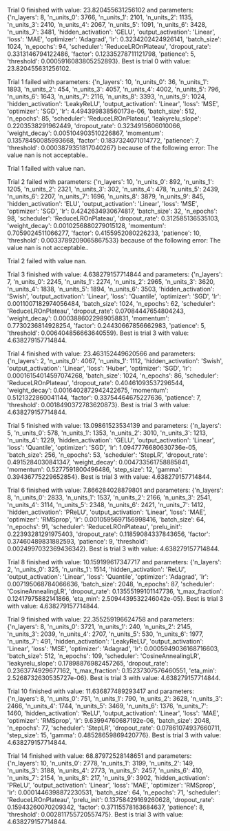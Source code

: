 
Trial 0 finished with value: 23.820455631256102 and parameters: {'n_layers': 8, 'n_units_0': 3766, 'n_units_1': 2101, 'n_units_2': 1135, 'n_units_3': 2410, 'n_units_4': 2067, 'n_units_5': 1091, 'n_units_6': 3428, 'n_units_7': 3481, 'hidden_activation': 'GELU', 'output_activation': 'Linear', 'loss': 'MAE', 'optimizer': 'Adagrad', 'lr': 0.3234202424926141, 'batch_size': 1024, 'n_epochs': 94, 'scheduler': 'ReduceLROnPlateau', 'dropout_rate': 0.3313146794122486, 'factor': 0.12335278711121798, 'patience': 5, 'threshold': 0.0005916083805252893}. Best is trial 0 with value: 23.820455631256102.

Trial 1 failed with parameters: {'n_layers': 10, 'n_units_0': 36, 'n_units_1': 1893, 'n_units_2': 454, 'n_units_3': 4057, 'n_units_4': 4002, 'n_units_5': 796, 'n_units_6': 1643, 'n_units_7': 2116, 'n_units_8': 3393, 'n_units_9': 1024, 'hidden_activation': 'LeakyReLU', 'output_activation': 'Linear', 'loss': 'MSE', 'optimizer': 'SGD', 'lr': 4.494399838560173e-06, 'batch_size': 512, 'n_epochs': 85, 'scheduler': 'ReduceLROnPlateau', 'leakyrelu_slope': 0.2203538291962449, 'dropout_rate': 0.3234915606010066, 'weight_decay': 0.005104903510226867, 'momentum': 0.13578450085993668, 'factor': 0.1837324071014772, 'patience': 7, 'threshold': 0.0003879351817040267} because of the following error: The value nan is not acceptable..

Trial 1 failed with value nan.

Trial 2 failed with parameters: {'n_layers': 10, 'n_units_0': 892, 'n_units_1': 1205, 'n_units_2': 2321, 'n_units_3': 302, 'n_units_4': 478, 'n_units_5': 2439, 'n_units_6': 2207, 'n_units_7': 1696, 'n_units_8': 3879, 'n_units_9': 845, 'hidden_activation': 'ELU', 'output_activation': 'Linear', 'loss': 'MSE', 'optimizer': 'SGD', 'lr': 0.4242634930674817, 'batch_size': 32, 'n_epochs': 98, 'scheduler': 'ReduceLROnPlateau', 'dropout_rate': 0.312585136535103, 'weight_decay': 0.0010256880279015128, 'momentum': 0.7059024511066277, 'factor': 0.4155952080226233, 'patience': 10, 'threshold': 0.0033789209065867533} because of the following error: The value nan is not acceptable..

Trial 2 failed with value nan.

Trial 3 finished with value: 4.638279157714844 and parameters: {'n_layers': 7, 'n_units_0': 2245, 'n_units_1': 2274, 'n_units_2': 2965, 'n_units_3': 3620, 'n_units_4': 1838, 'n_units_5': 1894, 'n_units_6': 3503, 'hidden_activation': 'Swish', 'output_activation': 'Linear', 'loss': 'Quantile', 'optimizer': 'SGD', 'lr': 0.0011007182974056484, 'batch_size': 1024, 'n_epochs': 62, 'scheduler': 'ReduceLROnPlateau', 'dropout_rate': 0.07084447654804243, 'weight_decay': 0.0003886022989058831, 'momentum': 0.7730236814928254, 'factor': 0.24430667856662983, 'patience': 5, 'threshold': 0.006404856663640559}. Best is trial 3 with value: 4.638279157714844.

Trial 4 finished with value: 23.463152449620566 and parameters: {'n_layers': 2, 'n_units_0': 4067, 'n_units_1': 1112, 'hidden_activation': 'Swish', 'output_activation': 'Linear', 'loss': 'Huber', 'optimizer': 'SGD', 'lr': 0.00016154014597074268, 'batch_size': 1024, 'n_epochs': 86, 'scheduler': 'ReduceLROnPlateau', 'dropout_rate': 0.40461093537296544, 'weight_decay': 0.0016402872942422675, 'momentum': 0.5121322860041144, 'factor': 0.33754464675227636, 'patience': 7, 'threshold': 0.0018490372783620873}. Best is trial 3 with value: 4.638279157714844.

Trial 5 finished with value: 13.09861523534139 and parameters: {'n_layers': 5, 'n_units_0': 578, 'n_units_1': 1353, 'n_units_2': 3010, 'n_units_3': 1213, 'n_units_4': 1229, 'hidden_activation': 'GELU', 'output_activation': 'Linear', 'loss': 'Quantile', 'optimizer': 'SGD', 'lr': 1.0947776680630736e-05, 'batch_size': 256, 'n_epochs': 53, 'scheduler': 'StepLR', 'dropout_rate': 0.4915284030841347, 'weight_decay': 0.004733561758885841, 'momentum': 0.5277591800496486, 'step_size': 12, 'gamma': 0.39436775229652854}. Best is trial 3 with value: 4.638279157714844.

Trial 6 finished with value: 7.866284028879801 and parameters: {'n_layers': 8, 'n_units_0': 2833, 'n_units_1': 1537, 'n_units_2': 2166, 'n_units_3': 2541, 'n_units_4': 3114, 'n_units_5': 2348, 'n_units_6': 2421, 'n_units_7': 1412, 'hidden_activation': 'PReLU', 'output_activation': 'Linear', 'loss': 'MAE', 'optimizer': 'RMSprop', 'lr': 0.0010595697156998416, 'batch_size': 64, 'n_epochs': 91, 'scheduler': 'ReduceLROnPlateau', 'prelu_init': 0.22393281291975403, 'dropout_rate': 0.11859084337843656, 'factor': 0.37460489831882593, 'patience': 9, 'threshold': 0.0024997032369436342}. Best is trial 3 with value: 4.638279157714844.

Trial 8 finished with value: 10.159199617347717 and parameters: {'n_layers': 2, 'n_units_0': 325, 'n_units_1': 1514, 'hidden_activation': 'ReLU', 'output_activation': 'Linear', 'loss': 'Quantile', 'optimizer': 'Adagrad', 'lr': 0.007195068784066636, 'batch_size': 2048, 'n_epochs': 87, 'scheduler': 'CosineAnnealingLR', 'dropout_rate': 0.13555199101147736, 't_max_fraction': 0.12417975882141866, 'eta_min': 2.5094439532246042e-05}. Best is trial 3 with value: 4.638279157714844.

Trial 9 finished with value: 22.355259196624758 and parameters: {'n_layers': 8, 'n_units_0': 3721, 'n_units_1': 240, 'n_units_2': 2145, 'n_units_3': 2039, 'n_units_4': 2707, 'n_units_5': 530, 'n_units_6': 1977, 'n_units_7': 491, 'hidden_activation': 'LeakyReLU', 'output_activation': 'Linear', 'loss': 'MSE', 'optimizer': 'Adagrad', 'lr': 0.0005949036168716603, 'batch_size': 512, 'n_epochs': 109, 'scheduler': 'CosineAnnealingLR', 'leakyrelu_slope': 0.17898876982457265, 'dropout_rate': 0.2363774929677162, 't_max_fraction': 0.15237307576460551, 'eta_min': 2.5268732630535727e-06}. Best is trial 3 with value: 4.638279157714844.

Trial 10 finished with value: 11.636877489293417 and parameters: {'n_layers': 8, 'n_units_0': 751, 'n_units_1': 790, 'n_units_2': 3628, 'n_units_3': 2466, 'n_units_4': 1744, 'n_units_5': 3469, 'n_units_6': 1376, 'n_units_7': 1460, 'hidden_activation': 'ReLU', 'output_activation': 'Linear', 'loss': 'MAE', 'optimizer': 'RMSprop', 'lr': 9.63994760687192e-06, 'batch_size': 2048, 'n_epochs': 77, 'scheduler': 'StepLR', 'dropout_rate': 0.07861074937660711, 'step_size': 15, 'gamma': 0.48528659869420776}. Best is trial 3 with value: 4.638279157714844.

Trial 14 finished with value: 68.87972528148651 and parameters: {'n_layers': 10, 'n_units_0': 2778, 'n_units_1': 3199, 'n_units_2': 149, 'n_units_3': 3188, 'n_units_4': 2773, 'n_units_5': 2457, 'n_units_6': 410, 'n_units_7': 2154, 'n_units_8': 217, 'n_units_9': 3902, 'hidden_activation': 'PReLU', 'output_activation': 'Linear', 'loss': 'MAE', 'optimizer': 'RMSprop', 'lr': 0.0001446398872230531, 'batch_size': 64, 'n_epochs': 71, 'scheduler': 'ReduceLROnPlateau', 'prelu_init': 0.13758429169260628, 'dropout_rate': 0.15943260070209342, 'factor': 0.37115578163684637, 'patience': 8, 'threshold': 0.002811755720557475}. Best is trial 3 with value: 4.638279157714844.
